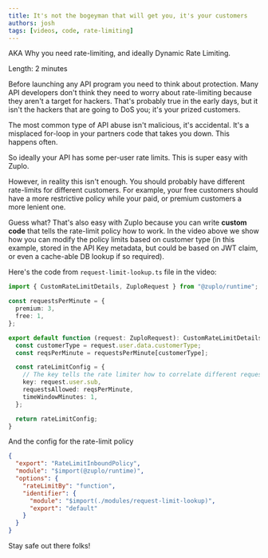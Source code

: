 ```yaml
---
title: It's not the bogeyman that will get you, it's your customers
authors: josh
tags: [videos, code, rate-limiting]
---
```


AKA Why you need rate-limiting, and ideally Dynamic Rate Limiting.

<YouTubeVideo url="https://www.youtube-nocookie.com/embed/uMm01EDJ9_I" />

Length: 2 minutes

Before launching any API program you need to think about protection. Many API
developers don't think they need to worry about rate-limiting because they
aren't a target for hackers. That's probably true in the early days, but it isn't the hackers that are going to DoS you; it's your prized customers.

The most common type of API abuse isn't malicious, it's accidental. It's a misplaced for-loop in your partners code that takes you down. This happens often.

So ideally your API has some per-user rate limits. This is super easy with Zuplo.

However, in reality this isn't enough. You should probably have different rate-limits for different customers. For example, your free customers should have a more restrictive policy while your paid, or premium customers a more lenient one.

Guess what? That's also easy with Zuplo because you can write **custom code** that tells the rate-limit policy how to work. In the video above we show how you can modify the policy limits based on customer type (in this example, stored in the API Key metadata, but could be based on JWT claim, or even a cache-able DB lookup if so required).

Here's the code from `request-limit-lookup.ts` file in the video:

```ts
import { CustomRateLimitDetails, ZuploRequest } from "@zuplo/runtime";

const requestsPerMinute = {
  premium: 3,
  free: 1,
};

export default function (request: ZuploRequest): CustomRateLimitDetails {
  const customerType = request.user.data.customerType;
  const reqsPerMinute = requestsPerMinute[customerType];

  const rateLimitConfig = {
    // The key tells the rate limiter how to correlate different requests
    key: request.user.sub,
    requestsAllowed: reqsPerMinute,
    timeWindowMinutes: 1,
  };

  return rateLimitConfig;
}
```

And the config for the rate-limit policy

```json
{
  "export": "RateLimitInboundPolicy",
  "module": "$import(@zuplo/runtime)",
  "options": {
    "rateLimitBy": "function",
    "identifier": {
      "module": "$import(./modules/request-limit-lookup)",
      "export": "default"
    }
  }
}
```

Stay safe out there folks!
